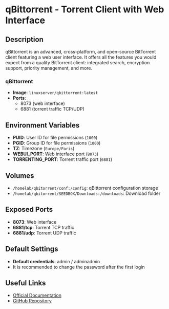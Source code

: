 # qBittorrent - Torrent Client with Web Interface

## Description

qBittorrent is an advanced, cross-platform, and open-source BitTorrent client featuring a web user interface. It offers all the features you would expect from a quality BitTorrent client: integrated search, encryption support, priority management, and more.

### qBittorrent

- **Image**: `linuxserver/qbittorrent:latest`
- **Ports**:
  - 8073 (web interface)
  - 6881 (torrent traffic TCP/UDP)

## Environment Variables

- **PUID**: User ID for file permissions (`1000`)
- **PGID**: Group ID for file permissions (`1000`)
- **TZ**: Timezone (`Europe/Paris`)
- **WEBUI_PORT**: Web interface port (`8073`)
- **TORRENTING_PORT**: Torrent traffic port (`6881`)

## Volumes

- `/homelab/qbitorrent/conf:/config`: qBittorrent configuration storage
- `/homelab/qbitorrent/SEEDBOX/Downloads:/downloads`: Download folder

## Exposed Ports

- **8073**: Web interface
- **6881/tcp**: Torrent TCP traffic
- **6881/udp**: Torrent UDP traffic

## Default Settings

- **Default credentials**: admin / adminadmin
- It is recommended to change the password after the first login

## Useful Links

- [Official Documentation](https://github.com/qbittorrent/qBittorrent/wiki)
- [GitHub Repository](https://github.com/qbittorrent/qBittorrent)
